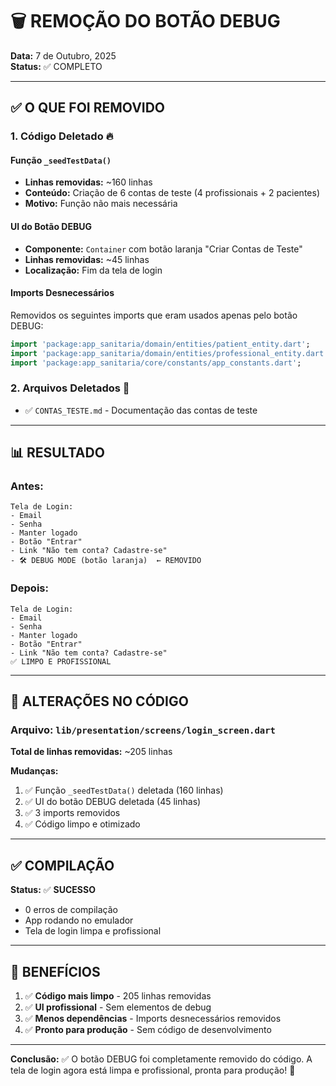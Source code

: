 # 🗑️ REMOÇÃO DO BOTÃO DEBUG

**Data:** 7 de Outubro, 2025  
**Status:** ✅ COMPLETO

---

## ✅ O QUE FOI REMOVIDO

### **1. Código Deletado** 🔥

#### **Função `_seedTestData()`**
- **Linhas removidas:** ~160 linhas
- **Conteúdo:** Criação de 6 contas de teste (4 profissionais + 2 pacientes)
- **Motivo:** Função não mais necessária

#### **UI do Botão DEBUG**
- **Componente:** `Container` com botão laranja "Criar Contas de Teste"
- **Linhas removidas:** ~45 linhas
- **Localização:** Fim da tela de login

#### **Imports Desnecessários**
Removidos os seguintes imports que eram usados apenas pelo botão DEBUG:
```dart
import 'package:app_sanitaria/domain/entities/patient_entity.dart';
import 'package:app_sanitaria/domain/entities/professional_entity.dart';
import 'package:app_sanitaria/core/constants/app_constants.dart';
```

### **2. Arquivos Deletados** 📁

- ✅ `CONTAS_TESTE.md` - Documentação das contas de teste

---

## 📊 RESULTADO

### **Antes:**
```
Tela de Login:
- Email
- Senha
- Manter logado
- Botão "Entrar"
- Link "Não tem conta? Cadastre-se"
- 🛠️ DEBUG MODE (botão laranja)  ← REMOVIDO
```

### **Depois:**
```
Tela de Login:
- Email
- Senha
- Manter logado
- Botão "Entrar"
- Link "Não tem conta? Cadastre-se"
✅ LIMPO E PROFISSIONAL
```

---

## 📝 ALTERAÇÕES NO CÓDIGO

### **Arquivo:** `lib/presentation/screens/login_screen.dart`

**Total de linhas removidas:** ~205 linhas

**Mudanças:**
1. ✅ Função `_seedTestData()` deletada (160 linhas)
2. ✅ UI do botão DEBUG deletada (45 linhas)
3. ✅ 3 imports removidos
4. ✅ Código limpo e otimizado

---

## ✅ COMPILAÇÃO

**Status:** ✅ **SUCESSO**
- 0 erros de compilação
- App rodando no emulador
- Tela de login limpa e profissional

---

## 🎯 BENEFÍCIOS

1. ✅ **Código mais limpo** - 205 linhas removidas
2. ✅ **UI profissional** - Sem elementos de debug
3. ✅ **Menos dependências** - Imports desnecessários removidos
4. ✅ **Pronto para produção** - Sem código de desenvolvimento

---

**Conclusão:** ✅ O botão DEBUG foi completamente removido do código. A tela de login agora está limpa e profissional, pronta para produção! 🚀

